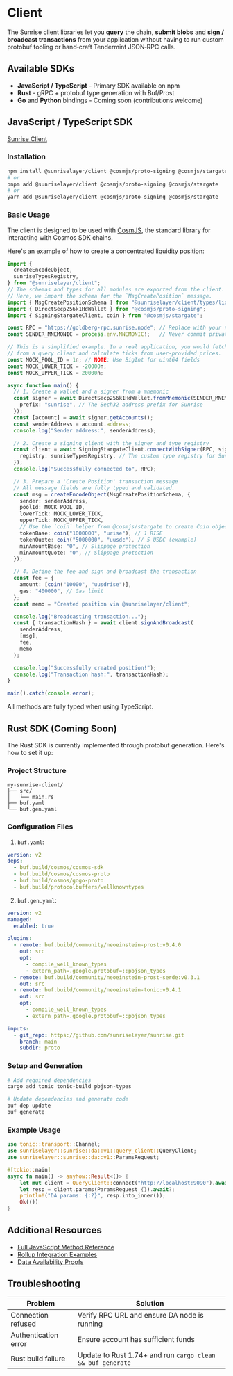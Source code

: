 # Client

The Sunrise client libraries let you **query** the chain, **submit blobs** and **sign / broadcast transactions** from your application without having to run custom protobuf tooling or hand‑craft Tendermint JSON‑RPC calls.

## Available SDKs

* **JavaScript / TypeScript** - Primary SDK available on npm
* **Rust** - gRPC + protobuf type generation with Buf/Prost
* **Go** and **Python** bindings - Coming soon (contributions welcome)

## JavaScript / TypeScript SDK

[Sunrise Client](https://github.com/sunriselayer/sunrise-client-js)

### Installation

```bash
npm install @sunriselayer/client @cosmjs/proto-signing @cosmjs/stargate
# or
pnpm add @sunriselayer/client @cosmjs/proto-signing @cosmjs/stargate
# or
yarn add @sunriselayer/client @cosmjs/proto-signing @cosmjs/stargate
```

### Basic Usage

The client is designed to be used with [CosmJS](https://cosmos.github.io/cosmjs/), the standard library for interacting with Cosmos SDK chains.

Here's an example of how to create a concentrated liquidity position:

```typescript
import {
  createEncodeObject,
  sunriseTypesRegistry,
} from "@sunriselayer/client";
// The schemas and types for all modules are exported from the client.
// Here, we import the schema for the `MsgCreatePosition` message.
import { MsgCreatePositionSchema } from "@sunriselayer/client/types/liquiditypool";
import { DirectSecp256k1HdWallet } from "@cosmjs/proto-signing";
import { SigningStargateClient, coin } from "@cosmjs/stargate";

const RPC = "https://goldberg-rpc.sunrise.node"; // Replace with your node
const SENDER_MNEMONIC = process.env.MNEMONIC!;   // Never commit private keys

// This is a simplified example. In a real application, you would fetch pool details
// from a query client and calculate ticks from user-provided prices.
const MOCK_POOL_ID = 1n; // NOTE: Use BigInt for uint64 fields
const MOCK_LOWER_TICK = -20000n;
const MOCK_UPPER_TICK = 20000n;

async function main() {
  // 1. Create a wallet and a signer from a mnemonic
  const signer = await DirectSecp256k1HdWallet.fromMnemonic(SENDER_MNEMONIC, {
    prefix: "sunrise", // The Bech32 address prefix for Sunrise
  });
  const [account] = await signer.getAccounts();
  const senderAddress = account.address;
  console.log("Sender address:", senderAddress);

  // 2. Create a signing client with the signer and type registry
  const client = await SigningStargateClient.connectWithSigner(RPC, signer, {
    registry: sunriseTypesRegistry, // The custom type registry for Sunrise messages
  });
  console.log("Successfully connected to", RPC);

  // 3. Prepare a 'Create Position' transaction message
  // All message fields are fully typed and validated.
  const msg = createEncodeObject(MsgCreatePositionSchema, {
    sender: senderAddress,
    poolId: MOCK_POOL_ID,
    lowerTick: MOCK_LOWER_TICK,
    upperTick: MOCK_UPPER_TICK,
    // Use the `coin` helper from @cosmjs/stargate to create Coin objects
    tokenBase: coin("1000000", "urise"), // 1 RISE
    tokenQuote: coin("5000000", "uusdc"), // 5 USDC (example)
    minAmountBase: "0", // Slippage protection
    minAmountQuote: "0", // Slippage protection
  });

  // 4. Define the fee and sign and broadcast the transaction
  const fee = {
    amount: [coin("10000", "uusdrise")],
    gas: "400000", // Gas limit
  };
  const memo = "Created position via @sunriselayer/client";

  console.log("Broadcasting transaction...");
  const { transactionHash } = await client.signAndBroadcast(
    senderAddress,
    [msg],
    fee,
    memo
  );

  console.log("Successfully created position!");
  console.log("Transaction hash:", transactionHash);
}

main().catch(console.error);
```

All methods are fully typed when using TypeScript.

## Rust SDK (Coming Soon)

The Rust SDK is currently implemented through protobuf generation. Here's how to set it up:

### Project Structure

```
my-sunrise-client/
├── src/
│   └── main.rs
├── buf.yaml
└── buf.gen.yaml
```

### Configuration Files

1. `buf.yaml`:

```yaml
version: v2
deps:
  - buf.build/cosmos/cosmos-sdk
  - buf.build/cosmos/cosmos-proto
  - buf.build/cosmos/gogo-proto
  - buf.build/protocolbuffers/wellknowntypes
```

2. `buf.gen.yaml`:

```yaml
version: v2
managed:
  enabled: true

plugins:
  - remote: buf.build/community/neoeinstein-prost:v0.4.0
    out: src
    opt:
      - compile_well_known_types
      - extern_path=.google.protobuf=::pbjson_types
  - remote: buf.build/community/neoeinstein-prost-serde:v0.3.1
    out: src
  - remote: buf.build/community/neoeinstein-tonic:v0.4.1
    out: src
    opt:
      - compile_well_known_types
      - extern_path=.google.protobuf=::pbjson_types

inputs:
  - git_repo: https://github.com/sunriselayer/sunrise.git
    branch: main
    subdir: proto
```

### Setup and Generation

```bash
# Add required dependencies
cargo add tonic tonic-build pbjson-types

# Update dependencies and generate code
buf dep update
buf generate
```

### Example Usage

```rust
use tonic::transport::Channel;
use sunriselayer::sunrise::da::v1::query_client::QueryClient;
use sunriselayer::sunrise::da::v1::ParamsRequest;

#[tokio::main]
async fn main() -> anyhow::Result<()> {
    let mut client = QueryClient::connect("http://localhost:9090").await?;
    let resp = client.params(ParamsRequest {}).await?;
    println!("DA params: {:?}", resp.into_inner());
    Ok(())
}
```

## Additional Resources

* [Full JavaScript Method Reference](https://github.com/SunriseLayer/gitbook/blob/main/build/client/reference/README.md)
* [Rollup Integration Examples](l2-blockchains/)
* [Data Availability Proofs](validators/)

## Troubleshooting

| Problem              | Solution                                                   |
| -------------------- | ---------------------------------------------------------- |
| Connection refused   | Verify RPC URL and ensure DA node is running               |
| Authentication error | Ensure account has sufficient funds                        |
| Rust build failure   | Update to Rust 1.74+ and run `cargo clean && buf generate` |
